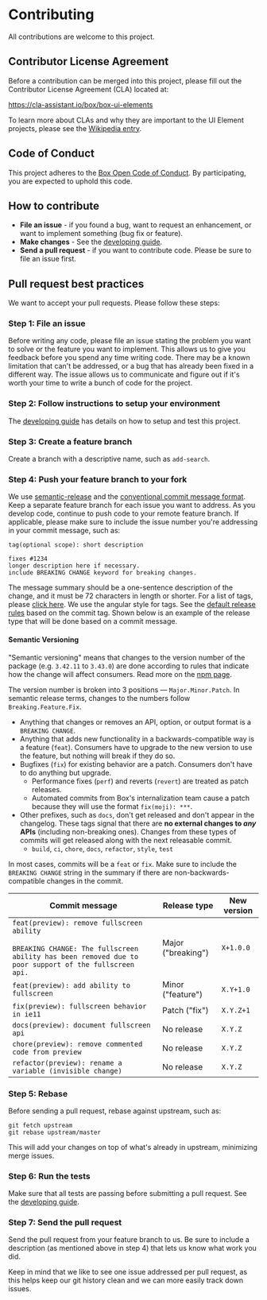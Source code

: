# Contributing

All contributions are welcome to this project.

## Contributor License Agreement

Before a contribution can be merged into this project, please fill out the Contributor License Agreement (CLA) located at:

https://cla-assistant.io/box/box-ui-elements

To learn more about CLAs and why they are important to the UI Element projects, please see the [Wikipedia entry](http://en.wikipedia.org/wiki/Contributor_License_Agreement).

## Code of Conduct

This project adheres to the [Box Open Code of Conduct](http://opensource.box.com/code-of-conduct/). By participating, you are expected to uphold this code.

## How to contribute

- **File an issue** - if you found a bug, want to request an enhancement, or want to implement something (bug fix or feature).
- **Make changes** - See the [developing guide](DEVELOPING.md).
- **Send a pull request** - if you want to contribute code. Please be sure to file an issue first.

## Pull request best practices

We want to accept your pull requests. Please follow these steps:

### Step 1: File an issue

Before writing any code, please file an issue stating the problem you want to solve or the feature you want to implement. This allows us to give you feedback before you spend any time writing code. There may be a known limitation that can't be addressed, or a bug that has already been fixed in a different way. The issue allows us to communicate and figure out if it's worth your time to write a bunch of code for the project.

### Step 2: Follow instructions to setup your environment

The [developing guide](DEVELOPING.md) has details on how to setup and test this project.

### Step 3: Create a feature branch

Create a branch with a descriptive name, such as `add-search`.

### Step 4: Push your feature branch to your fork

We use [semantic-release](https://github.com/semantic-release/semantic-release#commit-message-format) and the [conventional commit message format](https://github.com/conventional-changelog/commitlint/tree/master/%40commitlint/config-conventional). Keep a separate feature branch for each issue you want to address. As you develop code, continue to push code to your remote feature branch. If applicable, please make sure to include the issue number you're addressing in your commit message, such as:

```
tag(optional scope): short description

fixes #1234
longer description here if necessary.
include BREAKING CHANGE keyword for breaking changes.
```

The message summary should be a one-sentence description of the change, and it must be 72 characters in length or shorter. For a list of tags, please [click here](https://github.com/conventional-changelog/commitlint/tree/master/%40commitlint/config-conventional#type-enum). We use the angular style for tags. See the [default release rules](https://github.com/semantic-release/commit-analyzer/blob/master/lib/default-release-rules.js) based on the commit tag. Shown below is an example of the release type that will be done based on a commit message.

#### Semantic Versioning

"Semantic versioning" means that changes to the version number of the package (e.g. `3.42.11` to `3.43.0`) are done according to rules that indicate how the change will affect consumers. Read more on the [npm page](https://docs.npmjs.com/about-semantic-versioning).

The version number is broken into 3 positions &mdash; `Major.Minor.Patch`. In semantic release terms, changes to the numbers follow `Breaking.Feature.Fix`.

- Anything that changes or removes an API, option, or output format is a `BREAKING CHANGE`.
- Anything that adds new functionality in a backwards-compatible way is a feature (`feat`). Consumers have to upgrade to the new version to use the feature, but nothing will break if they do so.
- Bugfixes (`fix`) for existing behavior are a patch. Consumers don't have to do anything but upgrade.
  - Performance fixes (`perf`) and reverts (`revert`) are treated as patch releases.
  - Automated commits from Box's internalization team cause a patch because they will use the format `fix(moji): ***`.
- Other prefixes, such as `docs`, don't get released and don't appear in the changelog. These tags signal that there are **no external changes to _any_ APIs** (including non-breaking ones).
  Changes from these types of commits will get released along with the next releasable commit.
  - `build`, `ci`, `chore`, `docs`, `refactor`, `style`, `test`

In most cases, commits will be a `feat` or `fix`. Make sure to include the `BREAKING CHANGE` string in the summary if there are non-backwards-compatible changes in the commit.

| Commit message                                                                                                                                          | Release type       | New version |
| ------------------------------------------------------------------------------------------------------------------------------------------------------- | ------------------ | ----------- |
| `feat(preview): remove fullscreen ability`<br><br>`BREAKING CHANGE: The fullscreen ability has been removed due to poor support of the fullscreen api.` | Major ("breaking") | `X+1.0.0`   |
| `feat(preview): add ability to fullscreen`                                                                                                              | Minor ("feature")  | `X.Y+1.0`   |
| `fix(preview): fullscreen behavior in ie11`                                                                                                             | Patch ("fix")      | `X.Y.Z+1`   |
| `docs(preview): document fullscreen api`                                                                                                                | No release         | `X.Y.Z`     |
| `chore(preview): remove commented code from preview`                                                                                                    | No release         | `X.Y.Z`     |
| `refactor(preview): rename a variable (invisible change)`                                                                                               | No release         | `X.Y.Z`     |

### Step 5: Rebase

Before sending a pull request, rebase against upstream, such as:

```
git fetch upstream
git rebase upstream/master
```

This will add your changes on top of what's already in upstream, minimizing merge issues.

### Step 6: Run the tests

Make sure that all tests are passing before submitting a pull request. See the [developing guide](DEVELOPING.md).

### Step 7: Send the pull request

Send the pull request from your feature branch to us. Be sure to include a description (as mentioned above in step 4) that lets us know what work you did.

Keep in mind that we like to see one issue addressed per pull request, as this helps keep our git history clean and we can more easily track down issues.

